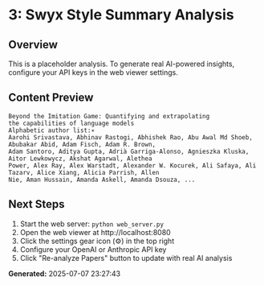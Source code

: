 
# 3: Swyx Style Summary Analysis

## Overview
This is a placeholder analysis. To generate real AI-powered insights, configure your API keys in the web viewer settings.

## Content Preview
```
Beyond the Imitation Game: Quantifying and extrapolating
the capabilities of language models
Alphabetic author list:∗
Aarohi Srivastava, Abhinav Rastogi, Abhishek Rao, Abu Awal Md Shoeb, Abubakar Abid, Adam Fisch, Adam R. Brown,
Adam Santoro, Aditya Gupta, Adrià Garriga-Alonso, Agnieszka Kluska, Aitor Lewkowycz, Akshat Agarwal, Alethea
Power, Alex Ray, Alex Warstadt, Alexander W. Kocurek, Ali Safaya, Ali Tazarv, Alice Xiang, Alicia Parrish, Allen
Nie, Aman Hussain, Amanda Askell, Amanda Dsouza, ...
```

## Next Steps
1. Start the web server: `python web_server.py`
2. Open the web viewer at http://localhost:8080
3. Click the settings gear icon (⚙️) in the top right
4. Configure your OpenAI or Anthropic API key
5. Click "Re-analyze Papers" button to update with real AI analysis

**Generated:** 2025-07-07 23:27:43
        